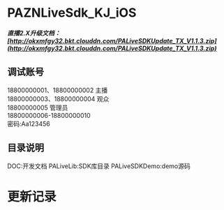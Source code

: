 # PAZNLiveSdk_KJ_iOS

***直播2.X升级文档：[http://okxmfgy32.bkt.clouddn.com/PALiveSDKUpdate_TX_V1.1.3.zip](http://okxmfgy32.bkt.clouddn.com/PALiveSDKUpdate_TX_V1.1.3.zip)***  


## 调试账号
18800000001、18800000002 主播  
18800000003、18800000004 观众  
18800000005 管理员  
18800000006-18800000010  
密码:Aa123456

## 目录说明
DOC:开发文档 
PALiveLib:SDK库目录
PALiveSDKDemo:demo源码

# 更新记录
